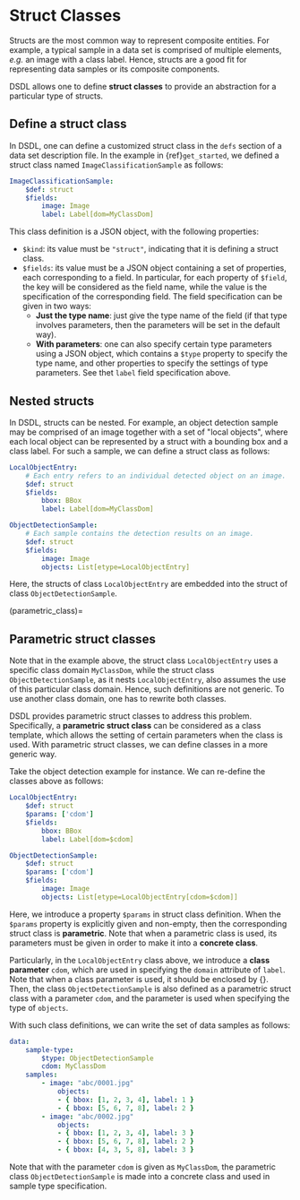 # Struct Classes

Structs are the most common way to represent composite entities. For example, a typical sample in a data set is comprised of multiple elements, *e.g.* an image with a class label. Hence, structs are a good fit for representing data samples or its composite components. 

DSDL allows one to define **struct classes** to provide an abstraction for a particular type of structs. 

## Define a struct class

In DSDL, one can define a customized struct class in the ``defs`` section of a data set description file. In the example in {ref}`get_started`, we defined a struct class named ``ImageClassificationSample`` as follows:

```yaml
ImageClassificationSample:
    $def: struct
    $fields:
        image: Image
        label: Label[dom=MyClassDom]
```

This class definition is a JSON object, with the following properties:

- ``$kind``: its value must be ``"struct"``, indicating that it is defining a struct class. 
- ``$fields``: its value must be a JSON object containing a set of properties, each corresponding to a field. In particular, for each property of ``$field``, the key will be considered as the field name, while the value is the specification of the corresponding field. The field specification can be given in two ways:
    - **Just the type name**: just give the type name of the field (if that type involves parameters, then the parameters will be set in the default way).
    - **With parameters**: one can also specify certain type parameters using a JSON object, which contains a ``$type`` property to specify the type name, and other properties to specify the settings of type parameters. See thet ``label`` field specification above.


## Nested structs

In DSDL, structs can be nested. For example, an object detection sample may be comprised of an image together with a set of "local objects", where each local object can be represented by a struct with a bounding box and a class label. For such a sample, we can define a struct class as follows:

```yaml
LocalObjectEntry:
    # Each entry refers to an individual detected object on an image.
    $def: struct
    $fields:
        bbox: BBox
        label: Label[dom=MyClassDom]

ObjectDetectionSample:
    # Each sample contains the detection results on an image.
    $def: struct
    $fields:
        image: Image
        objects: List[etype=LocalObjectEntry]
```

Here, the structs of class ``LocalObjectEntry`` are embedded into the struct of class ``ObjectDetectionSample``. 


(parametric_class)=

## Parametric struct classes

Note that in the example above, the struct class ``LocalObjectEntry`` uses a specific class domain ``MyClassDom``, while the struct class ``ObjectDetectionSample``, as it nests ``LocalObjectEntry``, also assumes the use of this particular class domain. Hence, such definitions are not generic. To use another class domain, one has to rewrite both classes. 

DSDL provides parametric struct classes to address this problem. 
Specifically, a **parametric struct class** can be considered as a class template, which allows the setting of certain parameters when the class is used. With parametric struct classes, we can define classes in a more generic way. 

Take the object detection example for instance. We can re-define the classes above as follows:

```yaml
LocalObjectEntry:
    $def: struct
    $params: ['cdom']
    $fields:
        bbox: BBox
        label: Label[dom=$cdom]

ObjectDetectionSample:
    $def: struct
    $params: ['cdom']
    $fields:
        image: Image
        objects: List[etype=LocalObjectEntry[cdom=$cdom]]
```

Here, we introduce a property ``$params`` in struct class definition. When the ``$params`` property is explicitly given and non-empty, then the corresponding struct class is **parametric**. Note that when a parametric class is used, its parameters must be given in order to make it into a **concrete class**. 

Particularly, in the ``LocalObjectEntry`` class above, we introduce a **class parameter** ``cdom``, which are used in specifying the ``domain`` attribute of ``label``. Note that when a class parameter is used, it should be enclosed by {}. 
Then, the class ``ObjectDetectionSample`` is also defined as a parametric struct class with a parameter ``cdom``, and the parameter is used when specifying the type of ``objects``. 

With such class definitions, we can write the set of data samples as follows:

```yaml
data:
    sample-type: 
        $type: ObjectDetectionSample
        cdom: MyClassDom
    samples:
        - image: "abc/0001.jpg"
            objects:
            - { bbox: [1, 2, 3, 4], label: 1 }
            - { bbox: [5, 6, 7, 8], label: 2 }
        - image: "abc/0002.jpg"
            objects:
            - { bbox: [1, 2, 3, 4], label: 3 }
            - { bbox: [5, 6, 7, 8], label: 2 }
            - { bbox: [4, 3, 5, 8], label: 3 }
```

Note that with the parameter ``cdom`` is given as ``MyClassDom``, the parametric class ``ObjectDetectionSample`` is made into a concrete class and used in sample type specification.
